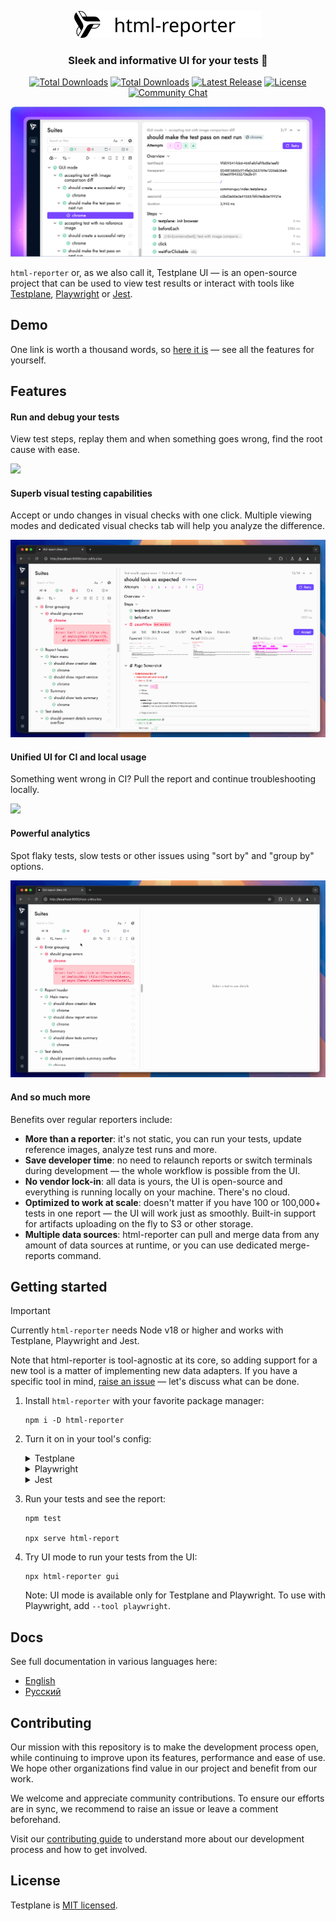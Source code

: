 <p align="center">
    <picture>
        <source media="(prefers-color-scheme: dark)" srcset="docs/images/html-reporter-dark.svg" width="300">
        <source media="(prefers-color-scheme: light)" srcset="docs/images/html-reporter-light.svg" width="300">
        <img alt="html-reporter logo" src="docs/images/html-reporter-light.svg" width="300">
    </picture>
</p>

<h3 align="center">Sleek and informative UI for your tests 🚀</h3>

<p align="center">
    <a href="https://testplane.io"><img src="https://img.shields.io/badge/Docs-Website-6c47ff" alt="Total Downloads"></a>
    <a href="https://www.npmjs.com/package/html-reporter"><img src="https://img.shields.io/npm/dt/html-reporter.svg" alt="Total Downloads"></a>
    <a href="https://github.com/gemini-testing/html-reporter/releases"><img src="https://img.shields.io/npm/v/html-reporter.svg" alt="Latest Release"></a>
    <a href="https://github.com/gemini-testing/html-reporter/blob/master/LICENSE"><img src="https://img.shields.io/npm/l/html-reporter.svg" alt="License"></a>
    <a href="https://t.me/testplane"><img src="https://img.shields.io/badge/community-chat-blue?logo=telegram" alt="Community Chat"></a>
</p>

<img src="docs/images/html-reporter-demo.png">

<br/>

`html-reporter` or, as we also call it, Testplane UI — is an open-source project that can be used to view test results or interact with tools like [Testplane](https://testplane.io), [Playwright](https://playwright.dev/) or [Jest](https://jestjs.io/).

## Demo

One link is worth a thousand words, so [here it is](https://storage.yandexcloud.net/testplane-ui-demo/v10.16.3/new-ui.html#/suites/Test%20results%20appearance%20Test%20with%20error%20should%20look%20as%20expected%20chrome) — see all the features for yourself.

## Features

#### Run and debug your tests

View test steps, replay them and when something goes wrong, find the root cause with ease.

![](docs/images/demo-gifs/run-debug.gif)

#### Superb visual testing capabilities

Accept or undo changes in visual checks with one click. Multiple viewing modes and dedicated visual checks tab will help you analyze the difference.

![](docs/images/demo-gifs/visual-checks.gif)

#### Unified UI for CI and local usage

Something went wrong in CI? Pull the report and continue troubleshooting locally.

![](docs/images/demo-gifs/ci-and-local.gif)

#### Powerful analytics

Spot flaky tests, slow tests or other issues using "sort by" and "group by" options.

![](docs/images/demo-gifs/analytics.gif)

#### And so much more

Benefits over regular reporters include:

- **More than a reporter**: it's not static, you can run your tests, update reference images, analyze test runs and more.
- **Save developer time**: no need to relaunch reports or switch terminals during development — the whole workflow is possible from the UI.
- **No vendor lock-in**: all data is yours, the UI is open-source and everything is running locally on your machine. There's no cloud.
- **Optimized to work at scale**: doesn't matter if you have 100 or 100,000+ tests in one report — the UI will work just as smoothly. Built-in support for artifacts uploading on the fly to S3 or other storage.
- **Multiple data sources**: html-reporter can pull and merge data from any amount of data sources at runtime, or you can use dedicated merge-reports command.

## Getting started

> [!IMPORTANT]
> Currently `html-reporter` needs Node v18 or higher and works with Testplane, Playwright and Jest.
>
> Note that html-reporter is tool-agnostic at its core, so adding support for a new tool is a matter of implementing new data adapters. If you have a specific tool in mind, [raise an issue](https://github.com/gemini-testing/html-reporter/issues) — let's discuss what can be done.

1. Install `html-reporter` with your favorite package manager:

    ```shell
    npm i -D html-reporter
    ```

2. Turn it on in your tool's config:

    <details>
        <summary>Testplane</summary>

        // .testplane.config.ts
        export = {
            // ...
            plugins: {
                'html-reporter/testplane': {
                    enabled: true,
                    path: 'html-report',
                },
            },
        };

    </details>

    <details>
        <summary>Playwright</summary>

        // playwright.config.ts
        export default defineConfig({
            // ...
            reporter: [
                ['html-reporter/playwright', {
                    enabled: true,
                    defaultView: 'failed',
                    path: 'html-report',
                }],
            ],
        });

    </details>
    <details>
        <summary>Jest</summary>

        const config = {
            // ...
            reporters: [
                ['html-reporter/jest', {
                    path: 'html-report',
                }]
            ],
        };

    </details>

3. Run your tests and see the report:

    ```shell
    npm test

    npx serve html-report
    ```

4. Try UI mode to run your tests from the UI:

    ```shell
    npx html-reporter gui
    ```

    Note: UI mode is available only for Testplane and Playwright. To use with Playwright, add `--tool playwright`.

## Docs

See full documentation in various languages here:
* [English](./docs/en/html-reporter.md)
* [Русский](./docs/ru/html-reporter.md)

## Contributing

Our mission with this repository is to make the development process open, while continuing to improve upon its features, performance and ease of use. We hope other organizations find value in our project and benefit from our work.

We welcome and appreciate community contributions. To ensure our efforts are in sync, we recommend to raise an issue or leave a comment beforehand.

Visit our [contributing guide](CONTRIBUTING.md) to understand more about our development process and how to get involved.

## License

Testplane is [MIT licensed](LICENSE).
